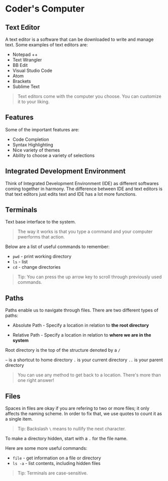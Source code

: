 # Coder's Computer

## Text Editor

A text editor is a software that can be downloaded to write and manage text. Some examples of text editors are:

* Notepad ++
* Text Wrangler
* BB Edit
* Visual Studio Code
* Atom
* Brackets
* Sublime Text

> Text editors come with the computer you choose. You can customize it to your liking.

## Features

Some of the important features are:

* Code Completion
* Syntax Highlighting
* Nice variety of themes
* Ability to choose a variety of selections

## Integrated Development Environment 

Think of Integrated Development Environment (IDE) as different softwares coming together in harmony. The difference between IDE and text editors is that text editors just edits text and IDE has a lot more functions.

## Terminals

Text base interface to the system. 

> The way it works is that you type a command and your computer pwerforms that action.

Below are a list of useful commands to remember:

   * `pwd` - print working directory
   * `ls` - list
   * `cd` - change directories

> Tip: You can press the up arrow key to scroll through previously used commands.

## Paths

Paths enable us to navigate through files. There are two different types of paths:

   * Absolute Path - Specify a location in relation to **the root directory**

   * Relative Path - Specify a location in relation to **where we are in the system**

Root directory is the top of the structure denoted by a `/`

`~` is a shortcut to home directory
`.` is your current directory
`..` is your parent directory

> You can use any method to get back to a location. There's more than one right answer!

## Files

Spaces in files are okay if you are refering to two or more files; it only affects the naming scheme. In order to fix that, we use quotes to count it as a single item. 

> Tip: Backslash `\` means to nullify the next character.

To make a directory hidden, start with a `.` for the file name.

Here are some more useful commands:

   * `file` - get information on a file or directory
   * `ls -a` - list contents, including hidden files
    
> Tip: Terminals are case-sensitive.


